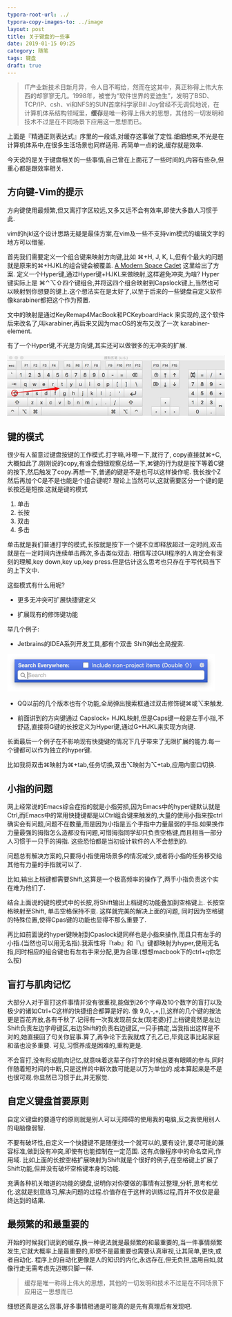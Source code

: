 ```yaml
---
typora-root-url: ../
typora-copy-images-to: ../image
layout: post
title: 关于键盘的一些事
date: 2019-01-15 09:25
category: 随笔
tags: 键盘
draft: true
---
```


> IT产业新技术日新月异，令人目不暇给，然而在这其中，真正称得上伟大东西的却寥寥无几。1998年，被誉为“软件世界的爱迪生”，发明了BSD、TCP/IP、csh、vi和NFS的SUN首席科学家Bill Joy曾经不无调侃地说，在计算机体系结构领域里，**缓存**是唯一称得上伟大的思想，其他的一切发明和技术不过是在不同场景下应用这一思想而已。

上面是『精通正则表达式』序里的一段话,对缓存这事做了定性.细细想来,不光是在计算机体系中,在很多生活场景也同样适用. 再简单一点的说,缓存就是效率.

今天说的是关于键盘相关的一些事情,自己曾在上面花了一些时间的,内容有些杂,但重心都是跟效率相关.



## 方向键-Vim的提示

方向键使用最频繁,但又离打字区较远,又多又远不会有效率,即使大多数人习惯于此. 

vim的hjkl这个设计思路无疑是最佳方案,在vim及一些不支持vim模式的编辑文字的地方可以借鉴.

首先我们需要定义一个组合键来映射方向键,比如 ⌘+H, J, K, L,但有个最大的问题就是原来的⌘+HJKL的组合键会被覆盖.  [A Modern Space Cadet](http://stevelosh.com/blog/2012/10/a-modern-space-cadet/) 这里给出了方案. 定义一个Hyper键,通过Hyper键+HJKL来做映射,这样避免冲突,为啥? Hyper键实际上是 ⌘⌃⌥⇧四个键组合,并将这四个组合映射到Capslock键上,当然也可以映射到你想要的键上.这个想法实在是太好了,以至于后来的一些键盘自定义软件像karabiner都把这个作为预置.

文中的映射是通过KeyRemap4MacBook和PCKeyboardHack 来实现的,这个软件后来改名了,叫karabiner,再后来又因为macOS的发布又改了一次 karabiner-element.

有了一个Hyper键,不光是方向键,其实还可以做很多的无冲突的扩展.

![Snipaste_2019-01-15_10-42-52](/image/Snipaste_2019-01-15_10-42-52.jpg)



## 键的模式

很少有人留意过键盘按键的工作模式.打字嘛,咔嚓一下,就行了, copy直接就⌘+C,大概如此了.刚刚说的copy,有谁会细细观察总结一下,⌘键的行为就是按下等着C键的按下,然后触发了copy.再想一下,普通的键是不是也可以这样操作呢. 我长按个Z然后再加个C是不是也能是个组合键呢? 理论上当然可以,这就需要区分一个键的是长按还是短按.这就是键的模式

1. 单击
2. 长按
3. 双击
4. 多击

单击就是我们普通打字的模式,长按就是按下一个键不立即释放超过一定时间,双击就是在一定时间内连续单击两次,多击类似双击. 相信写过GUI程序的人肯定会有深刻的理解,key down,key up,key press.但是估计这么思考也只存在于写代码当下的上下文中.

这些模式有什么用呢? 

* 更多无冲突可扩展快捷键定义

* 扩展现有的修饰键功能



举几个例子:

* Jetbrains的IDEA系列开发工具,都有个双击 Shift弹出全局搜索.

![Xnip2019-01-15_13-52-26](/image/Xnip2019-01-15_13-52-26.jpg)

* QQ以前的几个版本也有个功能,全局弹出搜索框通过双击修饰键⌘或⌥来触发.



*  前面讲到的方向键通过 Capslock+ HJKL映射,但是Caps键一般是左手小指,不舒适,直接将G键的长按定义为Hyper键,通过G+HJKL来实现方向键. 

长面最后一个例子在不影响现有快捷键的情况下几乎带来了无限扩展的能力.每一个键都可以作为独立的hyper键.

比如我将双击⌘映射为⌘+tab,任务切换,双击⌥映射为⌥+tab,应用内窗口切换.



## 小指的问题

网上经常说的Emacs综合症指的就是小指劳损,因为Emacs中的hyper键默认就是Ctrl,而Emacs中的常用快捷键都是以Ctrl组合键来触发的,大量的使用小指来按ctrl确实会有问题,问题不在数量,而是因为小指是五个手指中力量最弱的手指.如果换作力量最强的拇指怎么造都没有问题,可惜拇指同学却只负责空格键,而且相当一部分人习惯于一只手的拇指. 这些恐怕都是当初设计软件的人不会想到的.

问题总有解决方案的,只要将小指使用场景多的情况减少,或者将小指的任务移交给其他有力量的手指就可以了.

比如,输出上档键都需要Shift,这算是一个极高频率的操作了,两手小指负责这个实在难为他们了.

结合上面说的键的模式中的长按,将Shift输出上档键的功能叠加到空格键上. 长按空格映射至Shift, 单击空格保持不变.  这样就完美的解决上面的问题, 同时因为空格键的特殊位置,使得Cpas键的功能也显得不那么重要了.

再比如前面说的hyper键映射到Cpaslock键同样也是小指来操作,而且只有左手的小指.(当然也可以用无名指).我索性将『tab』和『\』键都映射为hyper,使用无名指,同时相应的组合键也有左右手来分配,更为合理.(想想macbook下的ctrl+q你怎么按)



## 盲打与肌肉记忆

大部分人对于盲打这件事情并没有很重视,能做到26个字母及10个数字的盲打以及极少的诸如Ctrl+C这样的快捷组合都算是好的. 像 9,0,-,+,[],这样的几个键的按法更是百花齐放,各有千秋了.记得有一次我发现前女友(现老婆)打上档键竟然是左边Shift负责左边字母键区,右边Shift的负责右边键区,一只手搞定,当我指出这样是不对的,她直接回了句关你屁事.算了,再争论下去我就成了孔乙已,毕竟这事比起家庭和谐也没多重要. 可见,习惯养成是困难的,重构更是.

不会盲打,没有形成肌肉记忆,就意味着这辈子你打字的时候总要有眼睛的参与,同时伴随着短时间的中断,只是这样的中断次数可能是以万为单位的.成本算起来是不是也很可观.你显然已习惯于此,并无察觉.

## 自定义键盘首要原则

自定义键盘的要遵守的原则就是别人可以无障碍的使用我的电脑,反之我使用别人的电脑像弱智.

不要有破坏性,自定义一个快捷键不是随便找一个就可以的,要有设计,要尽可能的兼容标准,做到没有冲突,即使有也能控制在一定范围.  这有点像程序中的命名空间,作用域. 比如上面的长按空格扩展映射为Shift就是个很好的例子,在空格键上扩展了Shift功能,但并没有破坏空格键本身的功能. 

充满各种机关暗道的功能的键盘,说明你对你要做的事情有过整理,分析,思考和优化.这就是刻意练习,解决问题的过程.价值存在于这样的训练过程,而并不仅仅是最终达到的结果.



## 最频繁的和最重要的

开始的时候我们说到的缓存,换一种说法就是最频繁的和最重要的,当一件事情频繁发生,它就大概率上是最重要的,即使不是最重要也需要认真审视,让其简单,更快,或者自动化.  程序上的自动化更像是人的知识的内化,永远存在,但无负担,运用自如,就像行走无需考虑先迈哪只脚一样.

> 缓存是唯一称得上伟大的思想，其他的一切发明和技术不过是在不同场景下应用这一思想而已

细想还真是这么回事,好多事情相通是可能真的是先有真理后有发现吧.









